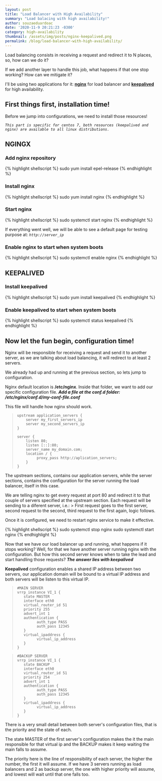 ```yaml
---
layout: post
title: "Load Balancer with High Availability"
summary: "Load balacing with high availability!"
author: souzaeduardoac
date: '2020-11-9 20:21:23 -0300'
category: high-availability
thumbnail: /assets/img/posts/nginx-keepalived.png
permalink: /blog/load-balancer-with-high-availability/
---
```


Load balancing consists in receiving a request and redirect it to N places, so, how can we do it? 

If we add another layer to handle this job, what happens if that one stop working? How can we mitigate it?

I'll be using two applications for it: [**nginx**](https://www.nginx.com/) for load balancer and [**keepalived**](https://www.keepalived.org/) for high availability.

## First things first, installation time!

Before we jump into configurations, we need to install those resources!

*`This part is specific for centos 7, both resources (keepalived and nginx) are available to all linux distributions.`*

## NGINGX

### Add nginx repository
{% highlight shellscript %}
sudo yum install epel-release
{% endhighlight %}

### Install nginx
{% highlight shellscript %}
sudo yum install nginx
{% endhighlight %}

### Start nginx
{% highlight shellscript %}
sudo systemctl start nginx
{% endhighlight %}

If everything went well, we will be able to see a default page for testing purpose at: *`http://server_ip`*

### Enable nginx to start when system boots
{% highlight shellscript %}
sudo systemctl enable nginx
{% endhighlight %}

## KEEPALIVED

### Install keepalived
{% highlight shellscript %}
sudo yum install keepalived
{% endhighlight %}

### Enable keepalived to start when system boots
{% highlight shellscript %}
sudo systemctl status keepalived
{% endhighlight %}

## Now let the fun begin, configuration time!

Nginx will be responsible for receiving a request and send it to another server, as we are talking about load balancing, it will redirect to at least 2 servers.

We already had up and running at the previous section, so lets jump to configuration.

Nginx default location is **/etc/nginx**. Inside that folder, we want to add our specific configuration file.
***Add a file at the conf.d folder: /etc/nginx/conf.d/my-conf-file.conf***

This file will handle how nginx should work.

>     upstream application_servers {
>         server my_first_servers_ip
>         server my_second_servers_ip        
>     }
>
>     server {
>         listen 80;        
>         listen [::]:80;
>         server_name my_domain.com;
>         location / {
>              proxy_pass http://aplication_servers;
>         }
>     }

The upstream sections, contains our application servers, while the server sections, contains the configuration for the server running the load balancer, itself in this case.

We are telling nginx to get every request at port 80 and redirect it to that couple of servers specified at the upstream section. Each request will be sending to a diferent server, i.e.: > First request goes to the first server, second request to the second, third request to the first again, logic follows.

Once it is configured, we need to restart nginx service to make it effective.

{% highlight shellscript %}
sudo systemctl stop nginx
sudo systemctl start nginx
{% endhighlight %}

Now that we have our load balancer up and running, what happens if it stops working?
Well, for that we have another server running nginx with the configuration. But how this second server knows when to take the lead and start handling those requests? ***The answer lies with keepalived***

**Keepalived** configuration enables a shared IP address between two servers, our application domain will be bound to a virtual IP address and both servers will be listen to this virtual IP.

>     #MAIN SERVER
>     vrrp_instance VI_1 {
>        state MASTER
>        interface eth0
>        virtual_router_id 51
>        priority 255
>        advert_int 1
>        authentication {
>              auth_type PASS
>              auth_pass 12345
>        }
>        virtual_ipaddress {
>              virtual_ip_address
>        }
>     }

>     #BACKUP SERVER
>     vrrp_instance VI_1 {
>        state BACKUP
>        interface eth0
>        virtual_router_id 51
>        priority 254
>        advert_int 1
>        authentication {
>              auth_type PASS
>              auth_pass 12345
>        }
>        virtual_ipaddress {
>              virtual_ip_address
>        }
>     }

There is a very small detail between both server's configuration files, that is the priority and the state of each.

The state MASTER of the first server's configuration makes the it the main responsible for that virtual ip and the BACKUP makes it keep waiting the main falls to assume.

The priority here is the line of responsibility of each server, the higher the number, the first it will assume. If we have 3 servers running as load balancers and 2 as backup server, the one with higher priority will assume, and lowest will wait until that one falls too.